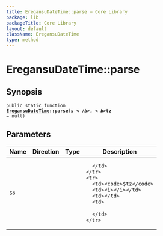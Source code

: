 ```yaml
---
title: EregansuDateTime::parse — Core Library
package: lib
packageTitle: Core Library
layout: default
className: EregansuDateTime
type: method
---
```


# EregansuDateTime::parse

## Synopsis

<code>public static function <b><a href="EregansuDateTime">EregansuDateTime</a>::parse</b>(<b>$s</b>, <b>$tz</b> = null)</code>

## Parameters

<table>
  <thead>
    <tr>
      <th>Name</th>
      <th>Direction</th>
      <th>Type</th>
      <th>Description</th>
    </tr>
  </thead>
  <tbody>
    <tr>
      <td><code>$s</code>
      <td><i></i></td>
      <td></td>
      <td>

      </td>
    </tr>
    <tr>
      <td><code>$tz</code>
      <td><i></i></td>
      <td></td>
      <td>

      </td>
    </tr>
  </tbody>
</table>

